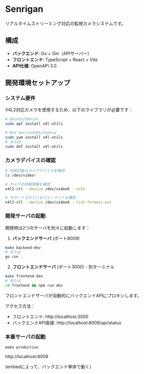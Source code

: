 # Senrigan

リアルタイムストリーミング対応の監視カメラシステムです。

## 構成

- **バックエンド**: Go + Gin（APIサーバー）
- **フロントエンド**: TypeScript + React + Vite
- **API仕様**: OpenAPI 3.0

## 開発環境セットアップ

### システム要件

V4L2対応カメラを使用するため、以下のライブラリが必要です：

```bash
# Ubuntu/Debian
sudo apt install v4l-utils

# Red Hat/CentOS/Fedora
sudo yum install v4l-utils
# または
sudo dnf install v4l-utils
```

### カメラデバイスの確認

```bash
# 利用可能なカメラデバイスを確認
ls /dev/video*

# カメラの詳細情報を確認
v4l2-ctl --device /dev/video0 --info

# サポートされているフォーマットを確認
v4l2-ctl --device /dev/video0 --list-formats-ext
```

### 開発サーバの起動

開発時は2つのサーバを別々に起動します：

1. **バックエンドサーバ** (ポート8009)
```bash
make backend-dev
# または
go run .
```

2. **フロントエンドサーバ** (ポート3000) - 別ターミナル
```bash
make frontend-dev
# または
cd frontend && npm run dev
```

フロントエンドサーバが自動的にバックエンドAPIにプロキシします。

アクセス方法：
- フロントエンド: http://localhost:3000
- バックエンドAPI直接: http://localhost:8009/api/status

### 本番サーバの起動

```
make production
```

http://localhost:8009

(embedによって、バックエンド単体で動く)
